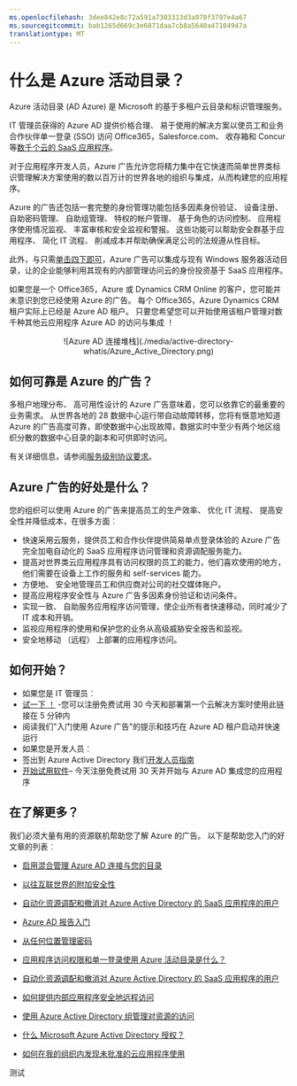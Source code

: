 ```yaml
---
ms.openlocfilehash: 3dee842e8c72a591a7303313d3a970f3797e4a67
ms.sourcegitcommit: bab1265d669c3e6871daa7cb8a5640a47104947a
translationtype: MT
---
```

<properties 
                pageTitle="什么是 Azure 活动目录？" 
                description="使用 Azure Active Directory 扩展到云的现有的内部标识或开发 Azure AD 集成的应用程序。" 
                services="active-directory" 
                documentationCenter="" 
                authors="markusvi" 
                manager="swadhwa" 
                editor=""/>

<tags 
                ms.service="active-directory" 
                ms.workload="identity" 
                ms.tgt_pltfrm="na" 
                ms.devlang="na" 
                ms.topic="article" 
                ms.date="08/10/2015" 
                ms.author="markusvi"/>


# 什么是 Azure 活动目录？





Azure 活动目录 (AD Azure) 是 Microsoft 的基于多租户云目录和标识管理服务。 

IT 管理员获得的 Azure AD 提供价格合理、 易于使用的解决方案以使员工和业务合作伙伴单一登录 (SSO) 访问 Office365，Salesforce.com、 收存箱和 Concur 等[数千个云的 SaaS 应用程序](http://blogs.technet.com/b/ad/archive/2014/09/03/50-saas-apps-now-support-federation-with-azure-ad.aspx)。

对于应用程序开发人员，Azure 广告允许您将精力集中在它快速而简单世界类标识管理解决方案使用的数以百万计的世界各地的组织与集成，从而构建您的应用程序。 

Azure 的广告还包括一套完整的身份管理功能包括多因素身份验证、 设备注册、 自助密码管理、 自助组管理、 特权的帐户管理、 基于角色的访问控制、 应用程序使用情况监视、 丰富审核和安全监视和警报。 这些功能可以帮助安全群基于应用程序、 简化 IT 流程、 削减成本并帮助确保满足公司的法规遵从性目标。

此外，与只需[单击四下即可](http://blogs.technet.com/b/ad/archive/2014/08/04/connecting-ad-and-azure-ad-only-4-clicks-with-azure-ad-connect.aspx)，Azure 广告可以集成与现有 Windows 服务器活动目录，让的企业能够利用其现有的内部管理访问云的身份投资基于 SaaS 应用程序。

如果您是一个 Office365，Azure 或 Dynamics CRM Online 的客户，您可能并未意识到您已经使用 Azure 的广告。 每个 Office365，Azure Dynamics CRM 租户实际上已经是 Azure AD 租户。 只要您希望您可以开始使用该租户管理对数千种其他云应用程序 Azure AD 的访问与集成 ！





<center>![Azure AD 连接堆栈](./media/active-directory-whatis/Azure_Active_Directory.png)
</center>


## 如何可靠是 Azure 的广告？

多租户地理分布、 高可用性设计的 Azure 广告意味着，您可以依靠它的最重要的业务需求。 从世界各地的 28 数据中心运行带自动故障转移，您将有惬意地知道 Azure 的广告高度可靠，即使数据中心出现故障，数据实时中至少有两个地区组织分散的数据中心目录的副本和可供即时访问。

有关详细信息，请参阅[服务级别协议要求](https://azure.microsoft.com/support/legal/sla/)。 



## Azure 广告的好处是什么？

您的组织可以使用 Azure 的广告来提高员工的生产效率、 优化 IT 流程、 提高安全性并降低成本，在很多方面︰

-   快速采用云服务，提供员工和合作伙伴提供简易单点登录体验的 Azure 广告完全加电自动化的 SaaS 应用程序访问管理和资源调配服务能力。
-   提高对世界类云应用程序具有访问权限的员工的能力，他们喜欢使用的地方，他们需要在设备上工作的服务和 self-services 能力。
-   方便地、 安全地管理员工和供应商对公司的社交媒体账户。 
-   提高应用程序安全性与 Azure 广告多因素身份验证和访问条件。
-   实现一致、 自助服务应用程序访问管理，使企业所有者快速移动，同时减少了 IT 成本和开销。
-   监视应用程序的使用和保护您的业务从高级威胁安全报告和监视。
-   安全地移动 （远程） 上部署的应用程序访问。






## 如何开始？
-   如果您是 IT 管理员︰
 - [试一下 ！](https://azure.microsoft.com/trial/get-started-active-directory/) -您可以注册免费试用 30 今天和部署第一个云解决方案时使用此链接在 5 分钟内
 - 阅读我们"入门使用 Azure 广告"的提示和技巧在 Azure AD 租户启动并快速运行
-   如果您是开发人员︰
 - 签出到 Azure Active Directory 我们[开发人员指南](https://msdn.microsoft.com/library/azure/ff800682.aspx) <need link>
 - [开始试用软件](https://azure.microsoft.com/trial/get-started-active-directory/)– 今天注册免费试用 30 天并开始与 Azure AD 集成您的应用程序 



## 在了解更多？

我们必须大量有用的资源联机帮助您了解 Azure 的广告。 以下是帮助您入门的好文章的列表︰


- [启用混合管理 Azure AD 连接与您的目录](active-directory-aadconnect.md)

- [以往互联世界的附加安全性](multi-factor-authentication.md)

- [自动化资源调配和撤消对 Azure Active Directory 的 SaaS 应用程序的用户](active-directory-saas-app-provisioning.md)

- [Azure AD 报告入门](active-directory-reporting-getting-started.md)

- [从任何位置管理密码](articles/active-directory-passwords.md)

- [应用程序访问权限和单一登录使用 Azure 活动目录是什么？](active-directory-appssoaccess-whatis.md)

- [自动化资源调配和撤消对 Azure Active Directory 的 SaaS 应用程序的用户](active-directory-saas-app-provisioning.md)

- [如何提供内部应用程序安全地远程访问](active-directory-application-proxy-get-started.md)

- [使用 Azure Active Directory 组管理对资源的访问](active-directory-manage-groups.md)

- [什么 Microsoft Azure Active Directory 授权？](active-directory-licensing-what-is.md)

- [如何在我的组织内发现未批准的云应用程序使用](active-directory-cloudappdiscovery-whatis.md)


测试
